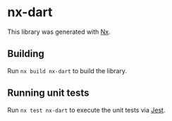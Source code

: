 # nx-dart

This library was generated with [Nx](https://nx.dev).

## Building

Run `nx build nx-dart` to build the library.

## Running unit tests

Run `nx test nx-dart` to execute the unit tests via [Jest](https://jestjs.io).
